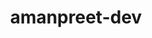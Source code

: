 ---
title: amanpreet-dev
github: https://github.com/amanpreet-dev
mode: dark
transition: 3s
archetype:
  - Little Bit of Everything
---